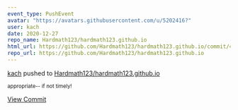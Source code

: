 ```yaml
---
event_type: PushEvent
avatar: "https://avatars.githubusercontent.com/u/5202416?"
user: kach
date: 2020-12-27
repo_name: Hardmath123/hardmath123.github.io
html_url: https://github.com/Hardmath123/hardmath123.github.io/commit/41978b05d29ee36df253f52a8c4613fcc0ad3451
repo_url: https://github.com/Hardmath123/hardmath123.github.io
---
```


<a href='https://github.com/kach' target='_blank'>kach</a> pushed to <a href='https://github.com/Hardmath123/hardmath123.github.io' target='_blank'>Hardmath123/hardmath123.github.io</a>

<small>appropriate-- if not timely!</small>

<a href='https://github.com/Hardmath123/hardmath123.github.io/commit/41978b05d29ee36df253f52a8c4613fcc0ad3451' target='_blank'>View Commit</a>